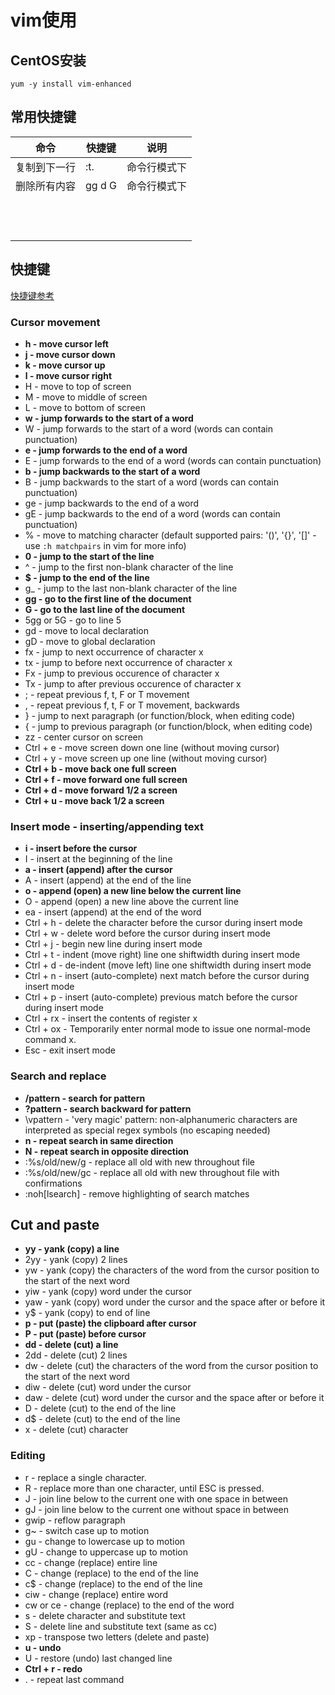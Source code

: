 # vim使用

## CentOS安装

`yum -y install vim-enhanced`

## 常用快捷键

| 命令         | 快捷键  | 说明         |
| ------------ | ------- | ------------ |
| 复制到下一行 | :t.     | 命令行模式下 |
| 删除所有内容 | gg  d G | 命令行模式下 |
|              |         |              |
|              |         |              |
|              |         |              |
|              |         |              |
|              |         |              |
|              |         |              |
|              |         |              |
|              |         |              |
|              |         |              |
|              |         |              |
|              |         |              |
|              |         |              |



## 快捷键

[快捷键参考](https://vim.rtorr.com/)

### Cursor movement

- **h - move cursor left**
- **j - move cursor down**
- **k - move cursor up**
- **l - move cursor right**
- H - move to top of screen
- M - move to middle of screen
- L - move to bottom of screen
- **w - jump forwards to the start of a word**
- W - jump forwards to the start of a word (words can contain punctuation)
- **e - jump forwards to the end of a word**
- E - jump forwards to the end of a word (words can contain punctuation)
- **b - jump backwards to the start of a word**
- B - jump backwards to the start of a word (words can contain punctuation)
- ge - jump backwards to the end of a word
- gE - jump backwards to the end of a word (words can contain punctuation)
- % - move to matching character (default supported pairs: '()', '{}', '[]' - use `:h matchpairs` in vim for more info)
- **0 - jump to the start of the line**
- ^ - jump to the first non-blank character of the line
- **$ - jump to the end of the line**
- g_ - jump to the last non-blank character of the line
- **gg - go to the first line of the document**
- **G - go to the last line of the document**
- 5gg or 5G - go to line 5
- gd - move to local declaration
- gD - move to global declaration
- fx - jump to next occurrence of character x
- tx - jump to before next occurrence of character x
- Fx - jump to previous occurence of character x
- Tx - jump to after previous occurence of character x
- ; - repeat previous f, t, F or T movement
- , - repeat previous f, t, F or T movement, backwards
- } - jump to next paragraph (or function/block, when editing code)
- { - jump to previous paragraph (or function/block, when editing code)
- zz - center cursor on screen
- Ctrl + e - move screen down one line (without moving cursor)
- Ctrl + y - move screen up one line (without moving cursor)
- **Ctrl + b - move back one full screen**
- **Ctrl + f - move forward one full screen**
- **Ctrl + d - move forward 1/2 a screen**
- **Ctrl + u - move back 1/2 a screen**

### Insert mode - inserting/appending text

- **i - insert before the cursor**
- I - insert at the beginning of the line
- **a - insert (append) after the cursor**
- A - insert (append) at the end of the line
- **o - append (open) a new line below the current line**
- O - append (open) a new line above the current line
- ea - insert (append) at the end of the word
- Ctrl + h - delete the character before the cursor during insert mode
- Ctrl + w - delete word before the cursor during insert mode
- Ctrl + j - begin new line during insert mode
- Ctrl + t - indent (move right) line one shiftwidth during insert mode
- Ctrl + d - de-indent (move left) line one shiftwidth during insert mode
- Ctrl + n - insert (auto-complete) next match before the cursor during insert mode
- Ctrl + p - insert (auto-complete) previous match before the cursor during insert mode
- Ctrl + rx - insert the contents of register x
- Ctrl + ox - Temporarily enter normal mode to issue one normal-mode command x.
- Esc - exit insert mode

### Search and replace

- **/pattern - search for pattern**
- **?pattern - search backward for pattern**
- \vpattern - 'very magic' pattern: non-alphanumeric characters are interpreted as special regex symbols (no escaping needed)
- **n - repeat search in same direction**
- **N - repeat search in opposite direction**
- :%s/old/new/g - replace all old with new throughout file
- :%s/old/new/gc - replace all old with new throughout file with confirmations
- :noh[lsearch] - remove highlighting of search matches

## Cut and paste

- **yy - yank (copy) a line**
- 2yy - yank (copy) 2 lines
- yw - yank (copy) the characters of the word from the cursor position to the start of the next word
- yiw - yank (copy) word under the cursor
- yaw - yank (copy) word under the cursor and the space after or before it
- y$ - yank (copy) to end of line
- **p - put (paste) the clipboard after cursor**
- **P - put (paste) before cursor**
- **dd - delete (cut) a line**
- 2dd - delete (cut) 2 lines
- dw - delete (cut) the characters of the word from the cursor position to the start of the next word
- diw - delete (cut) word under the cursor
- daw - delete (cut) word under the cursor and the space after or before it
- D - delete (cut) to the end of the line
- d$ - delete (cut) to the end of the line
- x - delete (cut) character

### Editing

- r - replace a single character.
- R - replace more than one character, until ESC is pressed.
- J - join line below to the current one with one space in between
- gJ - join line below to the current one without space in between
- gwip - reflow paragraph
- g~ - switch case up to motion
- gu - change to lowercase up to motion
- gU - change to uppercase up to motion
- cc - change (replace) entire line
- C - change (replace) to the end of the line
- c$ - change (replace) to the end of the line
- ciw - change (replace) entire word
- cw or ce - change (replace) to the end of the word
- s - delete character and substitute text
- S - delete line and substitute text (same as cc)
- xp - transpose two letters (delete and paste)
- **u - undo**
- U - restore (undo) last changed line
- **Ctrl + r - redo**
- . - repeat last command
